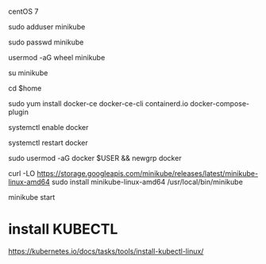 centOS 7

sudo adduser minikube

sudo passwd minikube

usermod -aG wheel minikube 

su minikube

cd $home

sudo yum install docker-ce docker-ce-cli containerd.io docker-compose-plugin

systemctl enable docker

systemctl restart docker

sudo usermod -aG docker $USER && newgrp docker

curl -LO https://storage.googleapis.com/minikube/releases/latest/minikube-linux-amd64
sudo install minikube-linux-amd64 /usr/local/bin/minikube

minikube start

# install KUBECTL
https://kubernetes.io/docs/tasks/tools/install-kubectl-linux/
